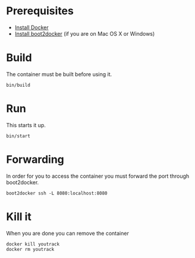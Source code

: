 # Prerequisites

  * [Install Docker][install_docker]
  * [Install boot2docker][install_boot2docker] (if you are on Mac OS X or Windows)

# Build

The container must be built before using it.

    bin/build

# Run

This starts it up.

    bin/start

# Forwarding

In order for you to access the container you must forward the port through boot2docker.

    boot2docker ssh -L 8080:localhost:8080

# Kill it

When you are done you can remove the container

    docker kill youtrack
    docker rm youtrack


[install_docker]: https://www.docker.io/gettingstarted/#h_installation
[install_boot2docker]: https://github.com/boot2docker/boot2docker-cli/releases

